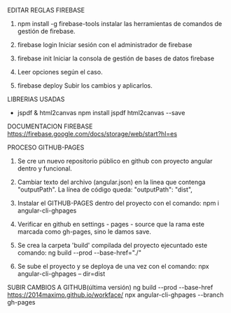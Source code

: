 
EDITAR REGLAS FIREBASE
1. npm install -g firebase-tools
   instalar las herramientas de comandos de gestión de firebase.

2. firebase login
   Iniciar sesión con el administrador de firebase

3. firebase init
   Iniciar la consola de gestión de bases de datos firebase

4. Leer opciones según el caso.

5. firebase deploy
   Subir los cambios y aplicarlos.

LIBRERIAS USADAS
- jspdf & html2canvas
npm install jspdf html2canvas --save

DOCUMENTACION FIREBASE
https://firebase.google.com/docs/storage/web/start?hl=es

PROCESO GITHUB-PAGES
1. Se cre un nuevo repositorio público en github con proyecto angular dentro y funcional.

2. Cambiar texto del archivo (angular.json) en la linea que contenga "outputPath". La línea de código queda:
   "outputPath": "dist",

3. Instalar el GITHUB-PAGES dentro del proyecto con el comando:
   npm i angular-cli-ghpages

4. Verificar en github en settings - pages - source que la rama este marcada como gh-pages, sino le damos save.


5. Se crea la carpeta 'build' compilada del proyecto ejecuntado este comando:
   ng build --prod --base-href="./"

6. Se sube el proyecto y se deploya de una vez con el comando:
   npx angular-cli-ghpages – dir=dist

SUBIR CAMBIOS A GITHUB(última versión)
ng build --prod --base-href https://2014maximo.github.io/workface/
npx angular-cli-ghpages --branch gh-pages
